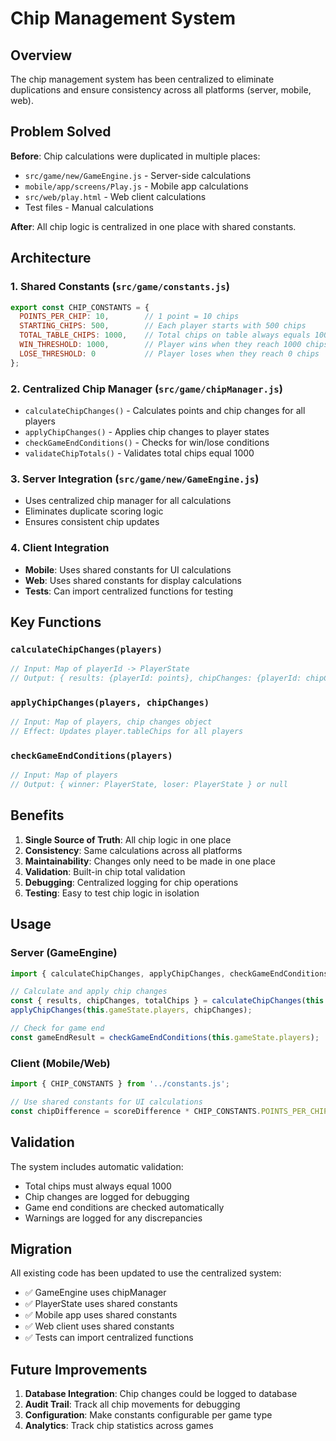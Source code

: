# Chip Management System

## Overview

The chip management system has been centralized to eliminate duplications and ensure consistency across all platforms (server, mobile, web).

## Problem Solved

**Before**: Chip calculations were duplicated in multiple places:
- `src/game/new/GameEngine.js` - Server-side calculations
- `mobile/app/screens/Play.js` - Mobile app calculations  
- `src/web/play.html` - Web client calculations
- Test files - Manual calculations

**After**: All chip logic is centralized in one place with shared constants.

## Architecture

### 1. Shared Constants (`src/game/constants.js`)
```javascript
export const CHIP_CONSTANTS = {
  POINTS_PER_CHIP: 10,        // 1 point = 10 chips
  STARTING_CHIPS: 500,        // Each player starts with 500 chips
  TOTAL_TABLE_CHIPS: 1000,    // Total chips on table always equals 1000
  WIN_THRESHOLD: 1000,        // Player wins when they reach 1000 chips
  LOSE_THRESHOLD: 0           // Player loses when they reach 0 chips
};
```

### 2. Centralized Chip Manager (`src/game/chipManager.js`)
- `calculateChipChanges()` - Calculates points and chip changes for all players
- `applyChipChanges()` - Applies chip changes to player states
- `checkGameEndConditions()` - Checks for win/lose conditions
- `validateChipTotals()` - Validates total chips equal 1000

### 3. Server Integration (`src/game/new/GameEngine.js`)
- Uses centralized chip manager for all calculations
- Eliminates duplicate scoring logic
- Ensures consistent chip updates

### 4. Client Integration
- **Mobile**: Uses shared constants for UI calculations
- **Web**: Uses shared constants for display calculations
- **Tests**: Can import centralized functions for testing

## Key Functions

### `calculateChipChanges(players)`
```javascript
// Input: Map of playerId -> PlayerState
// Output: { results: {playerId: points}, chipChanges: {playerId: chipChange}, totalChips: number }
```

### `applyChipChanges(players, chipChanges)`
```javascript
// Input: Map of players, chip changes object
// Effect: Updates player.tableChips for all players
```

### `checkGameEndConditions(players)`
```javascript
// Input: Map of players
// Output: { winner: PlayerState, loser: PlayerState } or null
```

## Benefits

1. **Single Source of Truth**: All chip logic in one place
2. **Consistency**: Same calculations across all platforms
3. **Maintainability**: Changes only need to be made in one place
4. **Validation**: Built-in chip total validation
5. **Debugging**: Centralized logging for chip operations
6. **Testing**: Easy to test chip logic in isolation

## Usage

### Server (GameEngine)
```javascript
import { calculateChipChanges, applyChipChanges, checkGameEndConditions } from '../chipManager.js';

// Calculate and apply chip changes
const { results, chipChanges, totalChips } = calculateChipChanges(this.gameState.players);
applyChipChanges(this.gameState.players, chipChanges);

// Check for game end
const gameEndResult = checkGameEndConditions(this.gameState.players);
```

### Client (Mobile/Web)
```javascript
import { CHIP_CONSTANTS } from '../constants.js';

// Use shared constants for UI calculations
const chipDifference = scoreDifference * CHIP_CONSTANTS.POINTS_PER_CHIP;
```

## Validation

The system includes automatic validation:
- Total chips must always equal 1000
- Chip changes are logged for debugging
- Game end conditions are checked automatically
- Warnings are logged for any discrepancies

## Migration

All existing code has been updated to use the centralized system:
- ✅ GameEngine uses chipManager
- ✅ PlayerState uses shared constants
- ✅ Mobile app uses shared constants
- ✅ Web client uses shared constants
- ✅ Tests can import centralized functions

## Future Improvements

1. **Database Integration**: Chip changes could be logged to database
2. **Audit Trail**: Track all chip movements for debugging
3. **Configuration**: Make constants configurable per game type
4. **Analytics**: Track chip statistics across games
